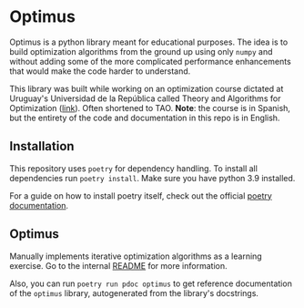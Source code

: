 # Optimus

Optimus is a python library meant for educational purposes. The idea is to build optimization algorithms from the ground up using only `numpy` and without adding some of the more complicated performance enhancements that would make the code harder to understand.

This library was built while working on an optimization course dictated at Uruguay's Universidad de la República called Theory and Algorithms for Optimization ([link](https://eva.fing.edu.uy/course/view.php?id=963&section=0#tabs-tree-start)). Often shortened to TAO. **Note**: the course is in Spanish, but the entirety of the code and documentation in this repo is in English.

## Installation

This repository uses `poetry` for dependency handling. To install all dependencies run `poetry install`. Make sure you have python 3.9 installed.

For a guide on how to install poetry itself, check out the official [poetry documentation](https://python-poetry.org/docs/).

## Optimus

Manually implements iterative optimization algorithms as a learning exercise. Go to the internal [README](/optimus/README.md) for more information.

Also, you can run `poetry run pdoc optimus` to get reference documentation of the `optimus` library, autogenerated from the library's docstrings.
